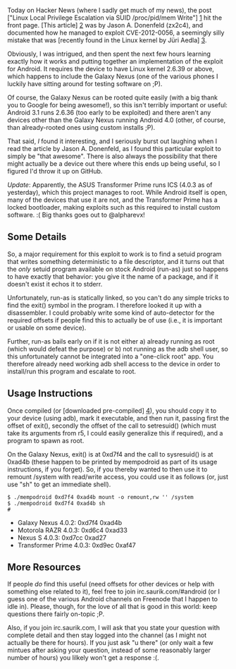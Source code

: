 Today on Hacker News (where I sadly get much of my news), the post ["Linux Local Privilege Escalation via SUID /proc/pid/mem Write"] [1] hit the front page. [This article] [2] was by Jason A. Donenfeld (zx2c4), and documented how he managed to exploit CVE-2012-0056, a seemingly silly mistake that was [recently found in the Linux kernel by Jüri Aedla] [3].

  [1]: http://news.ycombinator.com/item?id=3498835
  [2]: http://blog.zx2c4.com/749
  [3]: http://git.kernel.org/?p=linux/kernel/git/torvalds/linux-2.6.git;a=commitdiff;h=e268337dfe26dfc7efd422a804dbb27977a3cccc

Obviously, I was intrigued, and then spent the next few hours learning exactly how it works and putting together an implementation of the exploit for Android. It requires the device to have Linux kernel 2.6.39 or above, which happens to include the Galaxy Nexus (one of the various phones I luckily have sitting around for testing software on ;P).

Of course, the Galaxy Nexus can be rooted quite easily (with a big thank you to Google for being awesome!), so this isn't terribly important or useful: Android 3.1 runs 2.6.36 (too early to be exploited) and there aren't any devices other than the Galaxy Nexus running Android 4.0 (other, of course, than already-rooted ones using custom installs ;P).

That said, _I_ found it interesting, and I seriously burst out laughing when I read the article by Jason A. Donenfeld, as I found this particular exploit to simply be "that awesome". There is also always the possibility that there might actually be a device out there where this ends up being useful, so I figured I'd throw it up on GitHub.

*Update*: Apparently, the ASUS Transformer Prime runs ICS (4.0.3 as of yesterday), which this project manages to root. While Android itself is open, many of the devices that use it are not, and the Transformer Prime has a locked bootloader, making exploits such as this required to install custom software. :( Big thanks goes out to @alpharevx!

Some Details
------------

So, a major requirement for this exploit to work is to find a setuid program that writes something deterministic to a file descriptor, and it turns out that the _only_ setuid program available on stock Android (run-as) just so happens to have exactly that behavior: you give it the name of a package, and if it doesn't exist it echos it to stderr.

Unfortunately, run-as is statically linked, so you can't do any simple tricks to find the exit() symbol in the program. I therefore looked it up with a disassembler. I could probably write some kind of auto-detector for the required offsets if people find this to actually be of use (i.e., it is important or usable on some device).

Further, run-as bails early on if it is not either a) already running as root (which would defeat the purpose) or b) not running as the adb shell user, so this unfortunately cannot be integrated into a "one-click root" app. You therefore already need working adb shell access to the device in order to install/run this program and escalate to root.

Usage Instructions
------------------

Once compiled (or [downloaded pre-compiled] [4]), you should copy it to your device (using adb), mark it executable, and then run it, passing first the offset of exit(), secondly the offset of the call to setresuid() (which must take its arguments from r5, I could easily generalize this if required), and a program to spawn as root.

  [4]: http://cache.saurik.com/android/armeabi/mempodroid

On the Galaxy Nexus, exit() is at 0xd7f4 and the call to sysresuid() is at 0xad4b (these happen to be printed by mempodroid as part of its usage instructions, if you forget). So, if you thereby wanted to then use it to remount /system with read/write access, you could use it as follows (or, just use "sh" to get an immediate shell).

    $ ./mempodroid 0xd7f4 0xad4b mount -o remount,rw '' /system
    $ ./mempodroid 0xd7f4 0xad4b sh
    # 

* Galaxy Nexus 4.0.2: 0xd7f4 0xad4b
* Motorola RAZR 4.0.3: 0xd6c4 0xad33
* Nexus S 4.0.3: 0xd7cc 0xad27
* Transformer Prime 4.0.3: 0xd9ec 0xaf47

More Resources
--------------

If people _do_ find this useful (need offsets for other devices or help with something else related to it), feel free to join irc.saurik.com/#android (or I guess one of the various Android channels on Freenode that I happen to idle in). Please, though, for the love of all that is good in this world: keep questions there fairly on-topic ;P.

Also, if you join irc.saurik.com, I will ask that you state your question with complete detail and then stay logged into the channel (as I might not actually be there for hours). If you just ask "u there" (or only wait a few mintues after asking your question, instead of some reasonably larger number of hours) you lilkely won't get a response :(.
